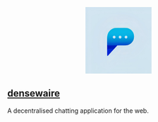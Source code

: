 <p align="center">
  <img src="/public/favicon.ico" height="150" />
</p>

## [densewaire](https://densewaire.js.org/)
A decentralised chatting application for the web.

